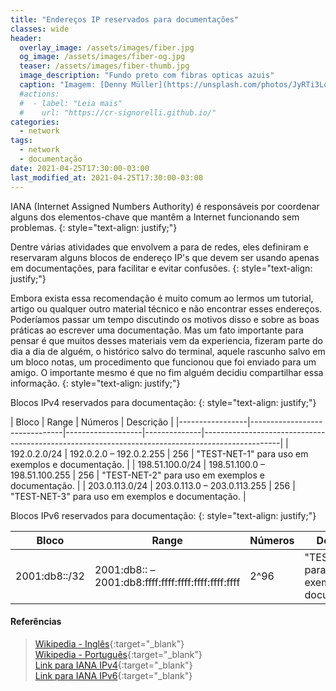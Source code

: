 ```yaml
---
title: "Endereços IP reservados para documentações"
classes: wide
header:
  overlay_image: /assets/images/fiber.jpg
  og_image: /assets/images/fiber-og.jpg
  teaser: /assets/images/fiber-thumb.jpg
  image_description: "Fundo preto com fibras opticas azuis"
  caption: "Imagem: [Denny Müller](https://unsplash.com/photos/JyRTi3LoQnc)"
  #actions:
  #  - label: "Leia mais"
  #    url: "https://cr-signorelli.github.io/"
categories:
  - network
tags:
  - network
  - documentação
date: 2021-04-25T17:30:00-03:00
last_modified_at: 2021-04-25T17:30:00-03:00
---
```


IANA (Internet Assigned Numbers Authority) é responsáveis ​​por coordenar alguns dos elementos-chave que mantêm a Internet funcionando sem problemas.
{: style="text-align: justify;"}

Dentre várias atividades que envolvem a para de redes, eles definiram e reservaram alguns blocos de endereço IP's que devem ser usando apenas em documentações, para facilitar e evitar confusões.
{: style="text-align: justify;"}

Embora exista essa recomendação é muito comum ao lermos um tutorial, artigo ou qualquer outro material técnico e não encontrar esses endereços. Poderíamos passar um tempo discutindo os motivos disso e sobre as boas práticas ao escrever uma documentação. Mas um fato importante para pensar é que muitos desses materiais vem da experiencia, fizeram parte do dia a dia de alguém, o histórico salvo do terminal, aquele rascunho salvo em um bloco notas, um procedimento que funcionou que foi enviado para um amigo. O importante mesmo é que no fim alguém decidiu compartilhar essa informação.
{: style="text-align: justify;"}

Blocos IPv4 reservados para documentação:
{: style="text-align: justify;"}

| Bloco           | Range                         | Números           | Descrição                                                                                     |
|-----------------|-------------------------------|-------------------|--------------|-------------------------------------------------------------------------------------------------|
| 192.0.2.0/24    | 192.0.2.0 – 192.0.2.255       | 256               | "TEST-NET-1" para uso em exemplos e documentação. |
| 198.51.100.0/24 | 198.51.100.0 – 198.51.100.255 | 256               | "TEST-NET-2" para uso em exemplos e documentação. |
| 203.0.113.0/24  | 203.0.113.0 – 203.0.113.255   | 256               | "TEST-NET-3" para uso em exemplos e documentação. |

Blocos IPv6 reservados para documentação:
{: style="text-align: justify;"}

| Bloco           | Range                                               | Números            | Descrição                                             |
|-----------------|-----------------------------------------------------|-------------------|---------------------------------------------------------|
| 2001:db8::/32   | 2001:db8:: – 2001:db8:ffff:ffff:ffff:ffff:ffff:ffff | 2^96              | "TEST-NET" para uso em exemplos e documentação. |

#### Referências

> [Wikipedia - Inglês](https://en.wikipedia.org/wiki/Reserved_IP_addresses){:target="_blank"}  
> [Wikipedia - Português](https://pt.wikipedia.org/wiki/Endere%C3%A7o_IP){:target="_blank"}  
> [Link para IANA IPv4](https://www.iana.org/assignments/iana-ipv4-special-registry/iana-ipv4-special-registry.xhtml){:target="_blank"}  
> [Link para IANA IPv6](https://www.iana.org/assignments/iana-ipv6-special-registry/iana-ipv6-special-registry.xhtml){:target="_blank"}  
